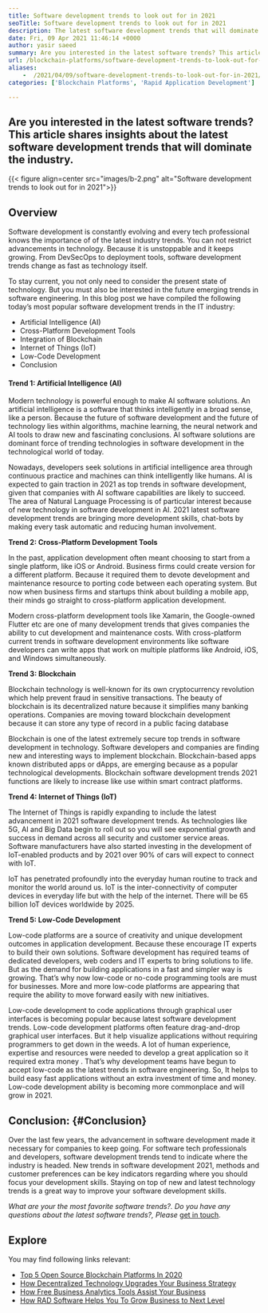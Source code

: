 ```yaml
---
title: Software development trends to look out for in 2021
seoTitle: Software development trends to look out for in 2021
description: The latest software development trends that will dominate the technology sector include blockchain, artificial intelligence, no-code, and more novel trends.
date: Fri, 09 Apr 2021 11:46:14 +0000
author: yasir saeed
summary: Are you interested in the latest software trends? This article shares insights about the latest software development trends that will dominate the industry.
url: /blockchain-platforms/software-development-trends-to-look-out-for-in-2021/
aliases: 
    -  /2021/04/09/software-development-trends-to-look-out-for-in-2021/
categories: ['Blockchain Platforms', 'Rapid Application Development']

---
```

## Are you interested in the latest software trends? This article shares insights about the latest software development trends that will dominate the industry.

{{< figure align=center src="images/b-2.png" alt="Software development trends to look out for in 2021">}}  

## **Overview**

Software development is constantly evolving and every tech professional knows the importance of of the latest industry trends. You can not restrict advancements in technology. Because it is unstoppable and it keeps growing. From DevSecOps to deployment tools, software development trends change as fast as technology itself.

To stay current, you not only need to consider the present state of technology. But you must also be interested in the future emerging trends in software engineering. In this blog post we have compiled the following today’s most popular software development trends in the IT industry:

  * Artificial Intelligence (AI)
  * Cross-Platform Development Tools
  * Integration of Blockchain
  * Internet of Things (IoT)
  * Low-Code Development
  * Conclusion

#### **Trend 1: Artificial Intelligence (AI)**

Modern technology is powerful enough to make AI software solutions. An artificial intelligence is a software that thinks intelligently in a broad sense, like a person. Because the future of software development and the future of technology lies within algorithms, machine learning, the neural network and AI tools to draw new and fascinating conclusions. AI software solutions are dominant force of trending technologies in software development in the technological world of today.

Nowadays, developers seek solutions in artificial intelligence area through continuous practice and machines can think intelligently like humans. AI is expected to gain traction in 2021 as top trends in software development, given that companies with AI software capabilities are likely to succeed. The area of Natural Language Processing is of particular interest because of new technology in software development in AI. 2021 latest software development trends are bringing more development skills, chat-bots by making every task automatic and reducing human involvement.

<strong id="cross-platform-development-tools
">Trend 2: Cross-Platform Development Tools</strong>

In the past, application development often meant choosing to start from a single platform, like iOS or Android. Business firms could create version for a different platform. Because it required them to devote development and maintenance resource to porting code between each operating system. But now when business firms and startups think about building a mobile app, their minds go straight to cross-platform application development.

Modern cross-platform development tools like Xamarin, the Google-owned Flutter etc are one of many development trends that gives companies the ability to cut development and maintenance costs. With cross-platform current trends in software development environments like software developers can write apps that work on multiple platforms like Android, iOS, and Windows simultaneously.

**Trend 3: Blockchain**

Blockchain technology is well-known for its own cryptocurrency revolution which help prevent fraud in sensitive transactions. The beauty of blockchain is its decentralized nature because it simplifies many banking operations. Companies are moving toward blockchain development because it can store any type of record in a public facing database

Blockchain is one of the latest extremely secure top trends in software development in technology. Software developers and companies are finding new and interesting ways to implement blockchain. Blockchain-based apps known distributed apps or dApps, are emerging because as a popular technological developments. Blockchain software development trends 2021 functions are likely to increase like use within smart contract platforms.

**Trend 4: Internet of Things (IoT)**

The Internet of Things is rapidly expanding to include the latest advancement in 2021 software development trends. As technologies like 5G, AI and Big Data begin to roll out so you will see exponential growth and success in demand across all security and customer service areas. Software manufacturers have also started investing in the development of IoT-enabled products and by 2021 over 90% of cars will expect to connect with IoT.

IoT has penetrated profoundly into the everyday human routine to track and monitor the world around us. IoT is the inter-connectivity of computer devices in everyday life but with the help of the internet. There will be 65 billion IoT devices worldwide by 2025.

**Trend 5: Low-Code Development**

Low-code platforms are a source of creativity and unique development outcomes in application development. Because these encourage IT experts to build their own solutions. Software development has required teams of dedicated developers, web coders and IT experts to bring solutions to life. But as the demand for building applications in a fast and simpler way is growing. That’s why now low-code or no-code programming tools are must for businesses. More and more low-code platforms are appearing that require the ability to move forward easily with new initiatives.

Low-code development to code applications through graphical user interfaces is becoming popular because latest software development trends. Low-code development platforms often feature drag-and-drop graphical user interfaces. But it help visualize applications without requiring programmers to get down in the weeds. A lot of human experience, expertise and resources were needed to develop a great application so it required extra money . That’s why development teams have begun to accept low-code as the latest trends in software engineering. So, It helps to build easy fast applications without an extra investment of time and money. Low-code development ability is becoming more commonplace and will grow in 2021.

## **Conclusion**: {#Conclusion}

Over the last few years, the advancement in software development made it necessary for companies to keep going. For software tech professionals and developers, software development trends tend to indicate where the industry is headed. New trends in software development 2021, methods and customer preferences can be key indicators regarding where you should focus your development skills. Staying on top of new and latest technology trends is a great way to improve your software development skills.

_What are your the most favorite software trends?. Do you have any questions about the latest software trends?, Please_ [get in touch][1].

## Explore

You may find following links relevant:

  * [Top 5 Open Source Blockchain Platforms In 2020][2]
  * [How Decentralized Technology Upgrades Your Business Strategy][3]
  * [How Free Business Analytics Tools Assist Your Business][4]
  * [How RAD Software Helps You To Grow Business to Next Level][5]

 [1]: mailto:yasir.saeed@aspose.com
 [2]: https://blog.containerize.com/2020/12/11/top-5-open-source-blockchain-platforms-in-2020/
 [3]: https://blog.containerize.com/2020/11/27/how-decentralized-technology-upgrades-your-business-strategy/
 [4]: https://blog.containerize.com/2021/03/12/how-free-business-analytics-tools-assist-your-business/
 [5]: https://blog.containerize.com/2020/10/23/how-rad-software-helps-you-to-grow-business-to-next-level/